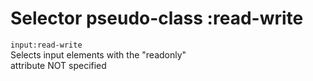 # Selector pseudo-class :read-write

`input:read-write`  
Selects input elements with the "readonly"  
attribute NOT specified  
